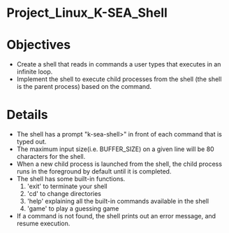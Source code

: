 # Project_Linux_K-SEA_Shell

# Objectives
* Create a shell that reads in commands a user types that executes in an infinite loop.
* Implement the shell to execute child processes from the shell (the shell is the parent process) based on the command.

# Details
* The shell has a prompt "k-sea-shell>" in front of each command that is typed out.
* The maximum input size(i.e. BUFFER_SIZE) on a given line will be 80 characters for the shell.
* When a new child process is launched from the shell, the child process runs in the foreground by default until it is completed.
* The shell has some built-in functions. 
  1. 'exit' to terminate your shell
  2. 'cd' to change directories
  3. 'help' explaining all the built-in commands available in the shell
  4. 'game' to play a guessing game
* If a command is not found, the shell prints out an error message, and resume execution.
